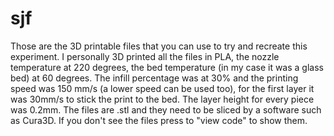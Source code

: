 # sjf
Those are the  3D printable files that you can use to try and recreate this experiment. 
I personally 3D printed all the files in PLA, the nozzle temperature at 220 degrees, the bed temperature (in my case it was a glass bed) at 60 degrees. The infill percentage was at 30% and the printing speed was 150 mm/s (a lower speed can be used too), for the first layer it was 30mm/s to stick the print to the bed. The layer height for every piece was 0.2mm. 
The files are .stl and they need to be sliced by a software such as  Cura3D.
If you don't see the files press to "view code" to show them.
